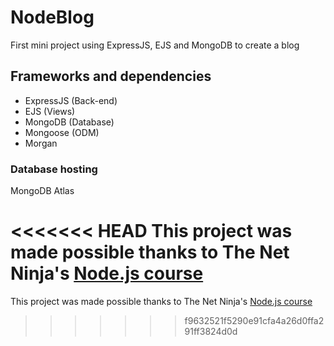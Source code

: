 # NodeBlog
First mini project using ExpressJS, EJS and MongoDB to create a blog

## Frameworks and dependencies
* ExpressJS (Back-end)
* EJS (Views)
* MongoDB (Database)
* Mongoose (ODM)
* Morgan

### Database hosting
MongoDB Atlas

<<<<<<< HEAD
This project was made possible thanks to The Net Ninja's [Node.js course](https://www.youtube.com/playlist?list=PL4cUxeGkcC9jsz4LDYc6kv3ymONOKxwBU)
=======
This project was made possible thanks to The Net Ninja's [Node.js course](https://www.youtube.com/playlist?list=PL4cUxeGkcC9jsz4LDYc6kv3ymONOKxwBU)
>>>>>>> f9632521f5290e91cfa4a26d0ffa291ff3824d0d

